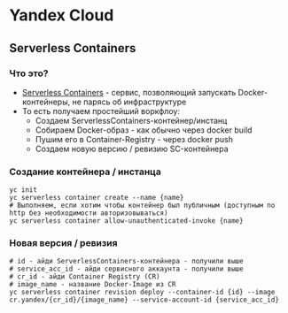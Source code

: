 # Yandex Cloud

## Serverless Containers

### Что это?

- [Serverless Containers](https://cloud.yandex.ru/services/serverless-containers) - сервис, позволяющий запускать
  Docker-контейнеры, не парясь об инфраструктуре
- То есть получаем простейший воркфлоу:
    - Создаем ServerlessContainers-контейнер/инстанц
    - Собираем Docker-образ - как обычно через docker build
    - Пушим его в Container-Registry - через docker push
    - Создаем новую версию / ревизию SC-контейнера

### Создание контейнера / инстанца

```shell
yc init
yc serverless container create --name {name}
# Выполняем, если хотим чтобы контейнер был публичным (доступным по http без необходимости авторизовываться)
yc serverless container allow-unauthenticated-invoke {name}
```

### Новая версия / ревизия

```shell
# id - айди ServerlessContainers-контейнера - получили выше 
# service_acc_id - айди сервисного аккаунта - получили выше
# cr_id - айди Container Registry (CR)
# image_name - название Docker-Image из CR
yc serverless container revision deploy --container-id {id} --image cr.yandex/{cr_id}/{image_name} --service-account-id {service_acc_id}
```


